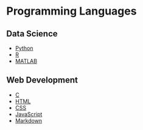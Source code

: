 # Programming Languages

## Data Science
- [Python](python/python.md)
- [R](r/r.md)
- [MATLAB](matlab/matlab.md)

## Web Development
- [C](c/c.md)
- [HTML](html/html.md)
- [CSS](css/css.md)
- [JavaScript](javascript/javascript.md)
- [Markdown](markdown/markdown.md)
<!-- - [C++](cpp/cpp.md) -->
<!-- - [C#](csharp/csharp.md) -->
<!-- - [PHP](php/php.md) -->
<!-- - [SQL](sql/sql.md) -->
<!-- - [Java](java/java.md) -->
<!-- - [Scala](scala/scala.md) -->

